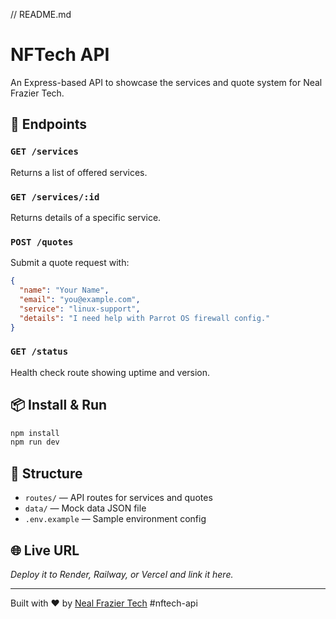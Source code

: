 // README.md
# NFTech API

An Express-based API to showcase the services and quote system for Neal Frazier Tech.

## 🚀 Endpoints

### `GET /services`
Returns a list of offered services.

### `GET /services/:id`
Returns details of a specific service.

### `POST /quotes`
Submit a quote request with:
```json
{
  "name": "Your Name",
  "email": "you@example.com",
  "service": "linux-support",
  "details": "I need help with Parrot OS firewall config."
}
```

### `GET /status`
Health check route showing uptime and version.

## 📦 Install & Run
```bash
npm install
npm run dev
```

## 📁 Structure
- `routes/` — API routes for services and quotes
- `data/` — Mock data JSON file
- `.env.example` — Sample environment config

## 🌐 Live URL
_Deploy it to Render, Railway, or Vercel and link it here._

---

Built with ❤️ by [Neal Frazier Tech](https://nealfrazier.tech) #nftech-api
